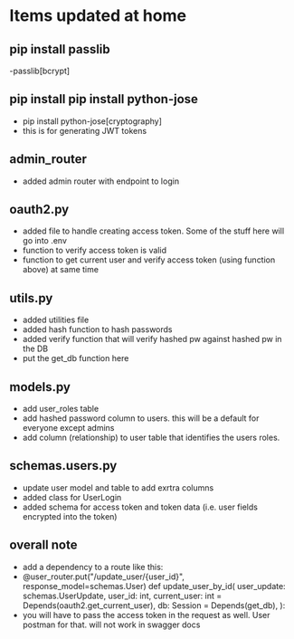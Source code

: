 # Items updated at home

## pip install passlib
-passlib[bcrypt]

## pip install pip install python-jose
- pip install python-jose[cryptography]
- this is for generating JWT tokens

## admin_router
- added admin router with endpoint to login

## oauth2.py
- added file to handle creating access token. Some of the stuff here will go into .env
- function to verify access token is valid
- function to get current user and verify access token (using function above) at same time

## utils.py
- added utilities file
- added hash function to hash passwords
- added verify function that will verify hashed pw against hashed pw in the DB
- put the get_db function here

## models.py
- add user_roles table
- add hashed password column to users. this will be a default for everyone except admins
- add column (relationship) to user table that identifies the users roles.

## schemas.users.py
- update user model and table to add exrtra columns
- added class for UserLogin
- added schema for access token and token data (i.e. user fields encrypted into the token)

## overall note
- add a dependency to a route like this:
- @user_router.put("/update_user/{user_id}", response_model=schemas.User)
    def update_user_by_id(
        user_update: schemas.UserUpdate,
        user_id: int,
        current_user: int = Depends(oauth2.get_current_user),
        db: Session = Depends(get_db),
        ):
- you will have to pass the access token in the request as well. User postman for that. will not work in swagger docs